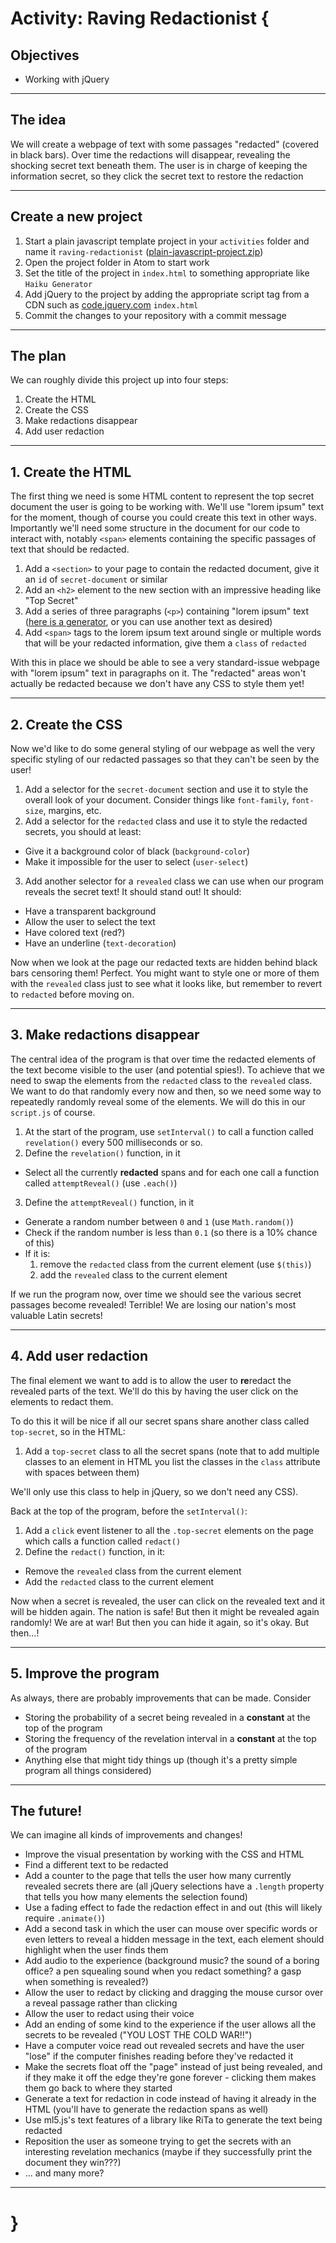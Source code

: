 # Activity: Raving Redactionist {

## Objectives

* Working with jQuery

---

## The idea

We will create a webpage of text with some passages "redacted" (covered in black bars). Over time the redactions will disappear, revealing the shocking secret text beneath them. The user is in charge of keeping the information secret, so they click the secret text to restore the redaction

---

## Create a new project

1. Start a plain javascript template project in your `activities` folder and name it `raving-redactionist` ([plain-javascript-project.zip](../templates/plain-javascript-project.zip))
2. Open the project folder in Atom to start work
3. Set the title of the project in `index.html` to something appropriate like `Haiku Generator`
4. Add jQuery to the project by adding the appropriate script tag from a CDN such as [code.jquery.com](https://code.jquery.com) `index.html`
5. Commit the changes to your repository with a commit message

---

## The plan

We can roughly divide this project up into four steps:

1. Create the HTML
2. Create the CSS
3. Make redactions disappear
4. Add user redaction

---

## 1. Create the HTML

The first thing we need is some HTML content to represent the top secret document the user is going to be working with. We'll use "lorem ipsum" text for the moment, though of course you could create this text in other ways. Importantly we'll need some structure in the document for our code to interact with, notably `<span>` elements containing the specific passages of text that should be redacted.

1. Add a `<section>` to your page to contain the redacted document, give it an `id` of `secret-document` or similar
2. Add an `<h2>` element to the new section with an impressive heading like "Top Secret"
3. Add a series of three paragraphs (`<p>`) containing "lorem ipsum" text ([here is a generator](https://www.lipsum.com/), or you can use another text as desired)
4. Add `<span>` tags to the lorem ipsum text around single or multiple words that will be your redacted information, give them a `class` of `redacted`

With this in place we should be able to see a very standard-issue webpage with "lorem ipsum" text in paragraphs on it. The "redacted" areas won't actually be redacted because we don't have any CSS to style them yet!

---

## 2. Create the CSS

Now we'd like to do some general styling of our webpage as well the very specific styling of our redacted passages so that they can't be seen by the user!

1. Add a selector for the `secret-document` section and use it to style the overall look of your document. Consider things like `font-family`, `font-size`, margins, etc.
2. Add a selector for the `redacted` class and use it to style the redacted secrets, you should at least:
  * Give it a background color of black (`background-color`)
  * Make it impossible for the user to select (`user-select`)
3. Add another selector for a `revealed` class we can use when our program reveals the secret text! It should stand out! It should:
  * Have a transparent background
  * Allow the user to select the text
  * Have colored text (red?)
  * Have an underline (`text-decoration`)

Now when we look at the page our redacted texts are hidden behind black bars censoring them! Perfect. You might want to style one or more of them with the `revealed` class just to see what it looks like, but remember to revert to `redacted` before moving on.

---

## 3. Make redactions disappear

The central idea of the program is that over time the redacted elements of the text become visible to the user (and potential spies!). To achieve that we need to swap the elements from the `redacted` class to the `revealed` class. We want to do that randomly every now and then, so we need some way to repeatedly randomly reveal some of the elements. We will do this in our `script.js` of course.

1. At the start of the program, use `setInterval()` to call a function called `revelation()` every 500 milliseconds or so.
2. Define the `revelation()` function, in it
  * Select all the currently **redacted** spans and for each one call a function called `attemptReveal()` (use `.each()`)
3. Define the `attemptReveal()` function, in it
  * Generate a random number between `0` and `1` (use `Math.random()`)
  * Check if the random number is less than `0.1` (so there is a 10% chance of this)
  * If it is:
    1. remove the `redacted` class from the current element (use `$(this)`)
    2. add the `revealed` class to the current element

If we run the program now, over time we should see the various secret passages become revealed! Terrible! We are losing our nation's most valuable Latin secrets!

---

## 4. Add user redaction

The final element we want to add is to allow the user to **re**redact the revealed parts of the text. We'll do this by having the user click on the elements to redact them.

To do this it will be nice if all our secret spans share another class called `top-secret`, so in the HTML:

1. Add a `top-secret` class to all the secret spans (note that to add multiple classes to an element in HTML you list the classes in the `class` attribute with spaces between them)

We'll only use this class to help in jQuery, so we don't need any CSS).

Back at the top of the program, before the `setInterval()`:

1. Add a `click` event listener to all the `.top-secret` elements on the page which calls a function called `redact()`
2. Define the `redact()` function, in it:
  * Remove the `revealed` class from the current element
  * Add the `redacted` class to the current element

Now when a secret is revealed, the user can click on the revealed text and it will be hidden again. The nation is safe! But then it might be revealed again randomly! We are at war! But then you can hide it again, so it's okay. But then...!

---

## 5. Improve the program

As always, there are probably improvements that can be made. Consider

* Storing the probability of a secret being revealed in a **constant** at the top of the program
* Storing the frequency of the revelation interval in a **constant** at the top of the program
* Anything else that might tidy things up (though it's a pretty simple program all things considered)

---

## The future!

We can imagine all kinds of improvements and changes!

* Improve the visual presentation by working with the CSS and HTML
* Find a different text to be redacted
* Add a counter to the page that tells the user how many currently revealed secrets there are (all jQuery selections have a `.length` property that tells you how many elements the selection found)
* Use a fading effect to fade the redaction effect in and out (this will likely require `.animate()`)
* Add a second task in which the user can mouse over specific words or even letters to reveal a hidden message in the text, each element should highlight when the user finds them
* Add audio to the experience (background music? the sound of a boring office? a pen squealing sound when you redact something? a gasp when something is revealed?)
* Allow the user to redact by clicking and dragging the mouse cursor over a reveal passage rather than clicking
* Allow the user to redact using their voice
* Add an ending of some kind to the experience if the user allows all the secrets to be revealed ("YOU LOST THE COLD WAR!!")
* Have a computer voice read out revealed secrets and have the user "lose" if the computer finishes reading before they've redacted it
* Make the secrets float off the "page" instead of just being revealed, and if they make it off the edge they're gone forever - clicking them makes them go back to where they started
* Generate a text for redaction in code instead of having it already in the HTML (you'll have to generate the redaction spans as well)
* Use ml5.js's text features of a library like RiTa to generate the text being redacted
* Reposition the user as someone trying to get the secrets with an interesting revelation mechanics (maybe if they successfully print the document they win???)
* ... and many more?

---

# }
